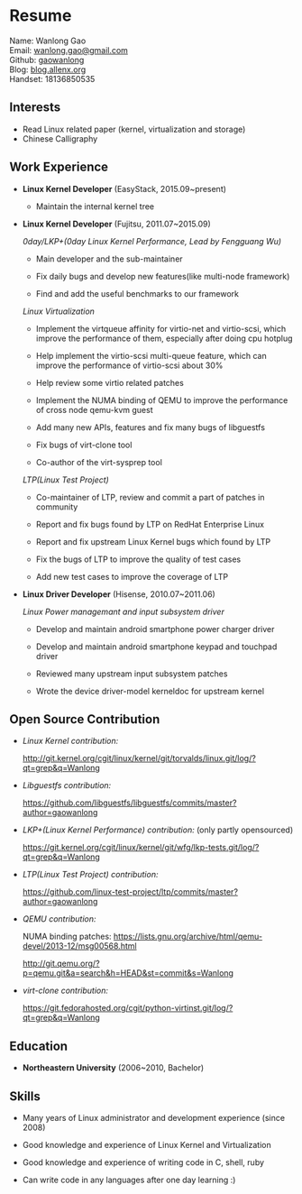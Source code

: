 Resume
======

Name: Wanlong Gao  
Email: [wanlong.gao@gmail.com](mailto:wanlong.gao@gmail.com)  
Github: [gaowanlong](https://github.com/gaowanlong)  
Blog: [blog.allenx.org](http://blog.allenx.org)  
Handset: 18136850535


Interests
---------

*   Read Linux related paper (kernel, virtualization and storage)
*   Chinese Calligraphy

Work Experience
---------------

*   **Linux Kernel Developer** (EasyStack, 2015.09~present)

    - Maintain the internal kernel tree


*   **Linux Kernel Developer** (Fujitsu, 2011.07~2015.09)

    *0day/LKP+(0day Linux Kernel Performance, Lead by Fengguang Wu)*

    - Main developer and the sub-maintainer

    - Fix daily bugs and develop new features(like multi-node framework)

    - Find and add the useful benchmarks to our framework

    *Linux Virtualization*

    - Implement the virtqueue affinity for virtio-net and virtio-scsi, which
      improve the performance of them, especially after doing cpu hotplug

    - Help implement the virtio-scsi multi-queue feature, which can improve
      the performance of virtio-scsi about 30%

    - Help review some virtio related patches

    - Implement the NUMA binding of QEMU to improve the performance of cross
      node qemu-kvm guest

    - Add many new APIs, features and fix many bugs of libguestfs

    - Fix bugs of virt-clone tool

    - Co-author of the virt-sysprep tool


    *LTP(Linux Test Project)*

    - Co-maintainer of LTP, review and commit a part of patches in community

    - Report and fix bugs found by LTP on RedHat Enterprise Linux

    - Report and fix upstream Linux Kernel bugs which found by LTP

    - Fix the bugs of LTP to improve the quality of test cases

    - Add new test cases to improve the coverage of LTP


*   **Linux Driver Developer** (Hisense, 2010.07~2011.06)

    *Linux Power managemant and input subsystem driver*

    - Develop and maintain android smartphone power charger driver

    - Develop and maintain android smartphone keypad and touchpad driver

    - Reviewed many upstream input subsystem patches

    - Wrote the device driver-model kerneldoc for upstream kernel


Open Source Contribution
-----------------------

*   *Linux Kernel contribution:*

    <http://git.kernel.org/cgit/linux/kernel/git/torvalds/linux.git/log/?qt=grep&q=Wanlong>

*   *Libguestfs contribution:*

    <https://github.com/libguestfs/libguestfs/commits/master?author=gaowanlong>

*   *LKP+(Linux Kernel Performance) contribution:* (only partly opensourced)

    <https://git.kernel.org/cgit/linux/kernel/git/wfg/lkp-tests.git/log/?qt=grep&q=Wanlong>

*   *LTP(Linux Test Project) contribution:*

    <https://github.com/linux-test-project/ltp/commits/master?author=gaowanlong>

*   *QEMU contribution:*

    NUMA binding patches: <https://lists.gnu.org/archive/html/qemu-devel/2013-12/msg00568.html>

    <http://git.qemu.org/?p=qemu.git&a=search&h=HEAD&st=commit&s=Wanlong>

*   *virt-clone contribution:*

    <https://git.fedorahosted.org/cgit/python-virtinst.git/log/?qt=grep&q=Wanlong>


Education
---------

*   **Northeastern University** (2006~2010, Bachelor)


Skills
------

*   Many years of Linux administrator and development experience (since 2008)

*   Good knowledge and experience of Linux Kernel and Virtualization

*   Good knowledge and experience of writing code in C, shell, ruby

*   Can write code in any languages after one day learning :)
